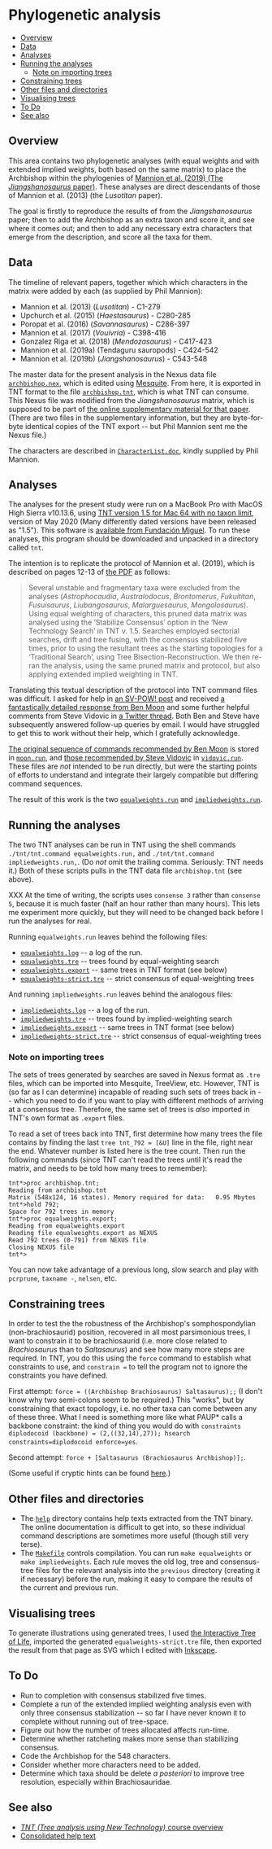 # Phylogenetic analysis

<!-- md2toc -l 2 README.md -->
* [Overview](#overview)
* [Data](#data)
* [Analyses](#analyses)
* [Running the analyses](#running-the-analyses)
    * [Note on importing trees](#note-on-importing-trees)
* [Constraining trees](#constraining-trees)
* [Other files and directories](#other-files-and-directories)
* [Visualising trees](#visualising-trees)
* [To Do](#to-do)
* [See also](#see-also)


## Overview

This area contains two phylogenetic analyses (with equal weights and with extended implied weights, both based on the same matrix) to place the Archbishop within the phylogenies of [Mannion et al. (2019) (The _Jiangshanosaurus_ paper)](https://royalsocietypublishing.org/doi/10.1098/rsos.191057). These analyses are direct descendants of those of Mannion et al. (2013) (the _Lusotitan_ paper).

The goal is firstly to reproduce the results of from the _Jiangshanosaurus_ paper; then to add the Archbishop as an extra taxon and score it, and see where it comes out; and then to add any necessary extra characters that emerge from the description, and score all the taxa for them.


## Data

The timeline of relevant papers, together which which characters in the matrix were added by each (as supplied by Phil Mannion):

* Mannion et al. (2013) (_Lusotitan_) - C1-279
* Upchurch et al. (2015) (_Haestasaurus_) - C280-285
* Poropat et al. (2016) (_Savannasaurus_) - C286-397
* Mannion et al. (2017) (_Vouivria_) - C398-416
* Gonzalez Riga et al. (2018) (_Mendozasaurus_) - C417-423
* Mannion et al. (2019a) (Tendaguru sauropods) - C424-542
* Mannion et al. (2019b) (_Jiangshanosaurus_) - C543-548

The master data for the present analysis in the Nexus data file [`archbishop.nex`](archbishop.nex), which is edited using [Mesquite](https://www.mesquiteproject.org/). From here, it is exported in TNT format to the file [`archbishop.tnt`](archbishop.tnt), which is what TNT can consume. This Nexus file was modified from the _Jiangshanosaurus_ matrix, which is supposed to be part of [the online supplementary material for that paper](https://rs.figshare.com/collections/Supplementary_material_from_New_information_on_the_Cretaceous_sauropod_dinosaurs_of_Zhejiang_Province_China_impact_on_Laurasian_titanosauriform_phylogeny_and_biogeography_/4614920). (There are two files in the supplementary information, but they are byte-for-byte identical copies of the TNT export -- but Phil Mannion sent me the Nexus file.)

The characters are described in [`CharacterList.doc`](CharacterList.doc), kindly supplied by Phil Mannion.


## Analyses

The analyses for the present study were run on a MacBook Pro with MacOS High Sierra v10.13.6, using [TNT version 1.5 for Mac 64 with no taxon limit](http://www.lillo.org.ar/phylogeny/tnt/tnt-mac-no-tax-limit.zip), version of May 2020 (Many differently dated versions have been released as "1.5"). This software is [available from Fundación Miguel](http://www.lillo.org.ar/phylogeny/tnt/). To run these analyses, this program should be downloaded and unpacked in a directory called `tnt`.

The intention is to replicate the protocol of Mannion et al. (2019), which is described on pages 12-13 of [the PDF](https://royalsocietypublishing.org/doi/pdf/10.1098/rsos.191057) as follows:

> Several unstable and fragmentary taxa were excluded from the analyses (_Astrophocaudia_, _Australodocus_, _Brontomerus_, _Fukuititan_, _Fusuisaurus_, _Liubangosaurus_, _Malarguesaurus_, _Mongolosaurus_). Using equal weighting of characters, this pruned data matrix was analysed using the ‘Stabilize Consensus’ option in the ‘New Technology Search’ in TNT v. 1.5. Searches employed sectorial searches, drift and tree fusing, with the consensus stabilized five times, prior to using the resultant trees as the starting topologies for a ‘Traditional Search’, using Tree Bisection-Reconstruction. We then re-ran the analysis, using the same pruned matrix and protocol, but also applying extended implied weighting in TNT.

Translating this textual description of the protocol into TNT command files was difficult. I asked for help in [an SV-POW! post](https://svpow.com/2020/08/07/help-running-phylogenetic-analyses-in-tnt/) and received [a fantastically detailed response from Ben Moon](https://svpow.com/2020/08/07/help-running-phylogenetic-analyses-in-tnt/#comment-218222) and some further helpful comments from Steve Vidovic in [a Twitter thread](https://twitter.com/SteveVidovic/status/1291772175553310723). Both Ben and Steve have subsequently answered follow-up queries by email. I would have struggled to get this to work without their help, which I gratefully acknowledge.

[The original sequence of commands recommended by Ben Moon](https://svpow.com/2020/08/07/help-running-phylogenetic-analyses-in-tnt/#comment-218222) is stored in [`moon.run`](moon.run), and [those recommended by Steve Vidovic](https://twitter.com/SteveVidovic/status/1291772618580926464) in [`vidovic.run`](vidovic.run). These files are _not_ intended to be run directly, but were the starting points of efforts to understand and integrate their largely compatible but differing command sequences.

The result of this work is the two [`equalweights.run`](equalweights.run) and [`impliedweights.run`](impliedweights.run).


## Running the analyses

The two TNT analyses can be run in TNT using the shell commands `./tnt/tnt.command equalweights.run,` and `./tnt/tnt.command impliedweights.run,`. (Do _not_ omit the trailing comma. Seriously: TNT needs it.) Both of these scripts pulls in the TNT data file `archbishop.tnt` (see above).

XXX At the time of writing, the scripts uses `consense 3` rather than `consense 5`, because it is much faster (half an hour rather than many hours). This lets me experiment more quickly, but they will need to be changed back before I run the analyses for real.

Running `equalweights.run` leaves behind the following files:
* [`equalweights.log`](equalweights.log) -- a log of the run.
* [`equalweights.tre`](equalweights.tre) -- trees found by equal-weighting search
* [`equalweights.export`](equalweights.export) -- same trees in TNT format (see below)
* [`equalweights-strict.tre`](equalweights-strict.tre) -- strict consensus of equal-weighting trees

And running `impliedweights.run` leaves behind the analogous files:
* [`impliedweights.log`](impliedweights.log) -- a log of the run.
* [`impliedweights.tre`](impliedweights.tre) -- trees found by implied-weighting search
* [`impliedweights.export`](impliedweights.export) -- same trees in TNT format (see below)
* [`impliedweights-strict.tre`](impliedweights-strict.tre) -- strict consensus of equal-weighting trees

### Note on importing trees

The sets of trees generated by searches are saved in Nexus format as `.tre` files, which can be imported into Mesquite, TreeView, etc. However, TNT is (so far as I can determine) incapable of reading such sets of trees back in -- which you need to do if you want to play with different methods of arriving at a consensus tree. Therefore, the same set of trees is _also_ imported in TNT's own format as `.export` files.

To read a set of trees back into TNT, first determine how many trees the file contains by finding the last `tree tnt_792 = [&U]` line in the file, right near the end. Whatever number is listed here is the tree count. Then run the following commands (since TNT can't read the trees until it's read the matrix, and needs to be told how many trees to remember):

	tnt*>proc archbishop.tnt;
	Reading from archbishop.tnt 
	Matrix (548x124, 16 states). Memory required for data:   0.95 Mbytes 
	tnt*>hold 792;                                                                
	Space for 792 trees in memory 
	tnt*>proc equalweights.export;
	Reading from equalweights.export 
	Reading file equalweights.export as NEXUS 
	Read 792 trees (0-791) from NEXUS file 
	Closing NEXUS file                                                             
	tnt*>

You can now take advantage of a previous long, slow search and play with `pcrprune`, `taxname -`, `nelsen`, etc.


## Constraining trees

In order to test the the robustness of the Archbishop's somphospondylian (non-brachiosaurid) position, recovered in all most parsimonious trees, I want to constrain it to be brachiosaurid (i.e. more close related to _Brachiosaurus_ than to _Saltasaurus_) and see how many more steps are required. In TNT, you do this using the `force` command to establish what constraints to use, and `constrain =` to tell the program not to ignore the constraints you have defined.

First attempt: `force = ((Archbishop Brachiosaurus) Saltasaurus);;` (I don't know why two semi-colons seem to be required.) This "works", but by constraining that exact topology, i.e. no other taxa can come between any of these three. What I need is something more like what PAUP* calls a backbone constraint: the kind of thing you would do with `constraints diplodocoid (backbone) = (2,((32,14),27)); hsearch constraints=diplodocoid enforce=yes`.

Second attempt: `force + [Saltasaurus (Brachiosaurus Archbishop)];`.

(Some useful if cryptic hints can be found [here](https://groups.google.com/g/tnt-tree-analysis-using-new-technology/c/Kn9LfiZBzoM?pli=1).)


## Other files and directories

* The [`help`](help) directory contains help texts extracted from the TNT binary. The online documentation is difficult to get into, so these individual command descriptions are sometimes more useful (though still very terse).
* The [`Makefile`](Makefile) controls compilation. You can run `make equalweights` or `make impliedweights`. Each rule moves the old log, tree and consensus-tree files for the relevant analysis into the `previous` directory (creating it if necessary) before the run, making it easy to compare the results of the current and previous run.


## Visualising trees

To generate illustrations using generated trees, I used [the Interactive Tree of Life](https://itol.embl.de/itol.cgi), imported the generated `equalweights-strict.tre` file, then exported the result from that page as SVG which I edited with [Inkscape](https://inkscape.org/).


## To Do

* Run to completion with consensus stabilized five times.
* Complete a run of the extended implied weighting analysis even with only three consensus stabilization -- so far I have never known it to complete without running out of tree-space.
* Figure out how the number of trees allocated affects run-time.
* Determine whether ratcheting makes more sense than stabilizing consensus.
* Code the Archbishop for the 548 characters.
* Consider whether more characters need to be added.
* Determine which taxa should be delete _a posteriori_ to improve tree resolution, especially within Brachiosauridae.


## See also

* [_TNT (Tree analysis using New Technology)_ course overview](https://isu-molphyl.github.io/EEOB563/computer_labs/lab2/TNT.html)
* [Consolidated help text](http://phylo.wikidot.com/tntwiki#help_by_command)


